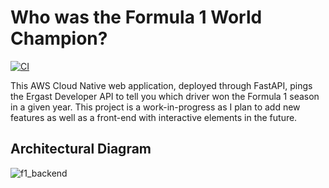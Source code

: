# Who was the Formula 1 World Champion?

[![CI](https://github.com/dai-anna/FantasyF1TeamGenerator/actions/workflows/main.yml/badge.svg)](https://github.com/dai-anna/FantasyF1TeamGenerator/actions/workflows/main.yml)

This AWS Cloud Native web application, deployed through FastAPI, pings the Ergast Developer API to tell you which driver won the Formula 1 season in a given year. This project is a work-in-progress as I plan to add new features as well as a front-end with interactive elements in the future.

## Architectural Diagram

![f1_backend](https://user-images.githubusercontent.com/89488845/151679333-b95b7b4d-2fdb-42af-a40a-898bc6fe18c3.png)

